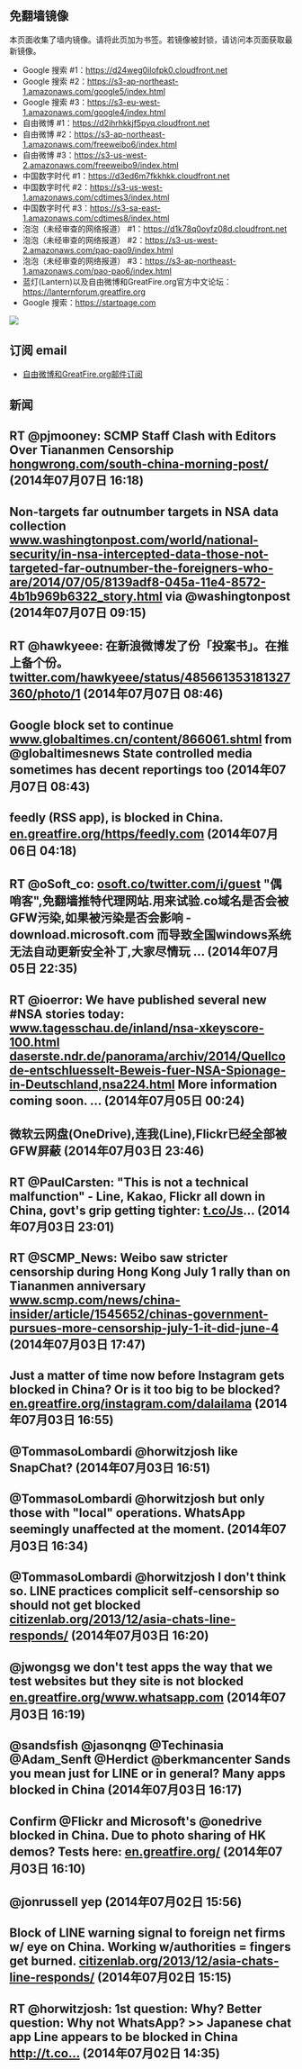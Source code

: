 ## 免翻墙镜像
本页面收集了墙内镜像。请将此页加为书签。若镜像被封锁，请访问本页面获取最新镜像。        
* Google 搜索 #1：https://d24weg0ilofpk0.cloudfront.net
* Google 搜索 #2：https://s3-ap-northeast-1.amazonaws.com/google5/index.html
* Google 搜索 #3：https://s3-eu-west-1.amazonaws.com/google4/index.html        
* 自由微博 #1：https://d2ihrhkkjf5pyq.cloudfront.net
* 自由微博 #2：https://s3-ap-northeast-1.amazonaws.com/freeweibo6/index.html
* 自由微博 #3：https://s3-us-west-2.amazonaws.com/freeweibo9/index.html        
* 中国数字时代 #1：https://d3ed6m7fkkhkk.cloudfront.net
* 中国数字时代 #2：https://s3-us-west-1.amazonaws.com/cdtimes3/index.html
* 中国数字时代 #3：https://s3-sa-east-1.amazonaws.com/cdtimes8/index.html        
* 泡泡（未经审查的网络报道） #1：https://d1k78q0oyfz08d.cloudfront.net
* 泡泡（未经审查的网络报道） #2：https://s3-us-west-2.amazonaws.com/pao-pao9/index.html
* 泡泡（未经审查的网络报道） #3：https://s3-ap-northeast-1.amazonaws.com/pao-pao6/index.html
* 蓝灯(Lantern)以及自由微博和GreatFire.org官方中文论坛：https://lanternforum.greatfire.org
* Google 搜索：https://startpage.com

<img src="https://raw.githubusercontent.com/greatfire/z/master/logos.gif" />

## 订阅 email
* <a href="https://b.us7.list-manage.com/subscribe?u=854fca58782082e0cbdf204a0&id=c78949b93c">自由微博和GreatFire.org邮件订阅</a>
    
## 新闻
RT @pjmooney: SCMP Staff Clash with Editors Over Tiananmen Censorship <a href="http://hongwrong.com/south-china-morning-post/">hongwrong.com/south-china-morning-post/</a> (2014年07月07日 16:18)
 ---
Non-targets far outnumber targets in NSA data collection <a href="http://www.washingtonpost.com/world/national-security/in-nsa-intercepted-data-those-not-targeted-far-outnumber-the-foreigners-who-are/2014/07/05/8139adf8-045a-11e4-8572-4b1b969b6322_story.html">www.washingtonpost.com/world/national-security/in-nsa-intercepted-data-those-not-targeted-far-outnumber-the-foreigners-who-are/2014/07/05/8139adf8-045a-11e4-8572-4b1b969b6322_story.html</a> via @washingtonpost (2014年07月07日 09:15)
 ---
RT @hawkyeee: 在新浪微博发了份「投案书」。在推上备个份。 <a href="https://twitter.com/hawkyeee/status/485661353181327360/photo/1">twitter.com/hawkyeee/status/485661353181327360/photo/1</a> (2014年07月07日 08:46)
 ---
Google block set to continue <a href="http://www.globaltimes.cn/content/866061.shtml">www.globaltimes.cn/content/866061.shtml</a>  from @globaltimesnews State controlled media sometimes has decent reportings too (2014年07月07日 08:43)
 ---
feedly (RSS  app), is blocked in China.  <a href="https://en.greatfire.org/https/feedly.com">en.greatfire.org/https/feedly.com</a> (2014年07月06日 04:18)
 ---
RT @oSoft_co: <a href="https://osoft.co/twitter.com/i/guest">osoft.co/twitter.com/i/guest</a> "偶哨客",免翻墙推特代理网站.用来试验.co域名是否会被GFW污染,如果被污染是否会影响 -download.microsoft.com 而导致全国windows系统无法自动更新安全补丁,大家尽情玩 … (2014年07月05日 22:35)
 ---
RT @ioerror: We have published several new #NSA stories today: <a href="http://www.tagesschau.de/inland/nsa-xkeyscore-100.html">www.tagesschau.de/inland/nsa-xkeyscore-100.html</a> <a href="http://daserste.ndr.de/panorama/archiv/2014/Quellcode-entschluesselt-Beweis-fuer-NSA-Spionage-in-Deutschland,nsa224.html">daserste.ndr.de/panorama/archiv/2014/Quellcode-entschluesselt-Beweis-fuer-NSA-Spionage-in-Deutschland,nsa224.html</a> More information coming soon. … (2014年07月05日 00:24)
 ---
微软云网盘(OneDrive),连我(Line),Flickr已经全部被GFW屏蔽 (2014年07月03日 23:46)
 ---
RT @PaulCarsten: "This is not a technical malfunction" - Line, Kakao, Flickr all down in China, govt's grip getting tighter: <a href="http://t.co/Js">t.co/Js</a>… (2014年07月03日 23:01)
 ---
RT @SCMP_News: Weibo saw stricter censorship during Hong Kong July 1 rally than on Tiananmen anniversary <a href="http://www.scmp.com/news/china-insider/article/1545652/chinas-government-pursues-more-censorship-july-1-it-did-june-4">www.scmp.com/news/china-insider/article/1545652/chinas-government-pursues-more-censorship-july-1-it-did-june-4</a> (2014年07月03日 17:47)
 ---
Just a matter of time now before Instagram gets blocked in China? Or is it too big to be blocked? <a href="https://en.greatfire.org/instagram.com/dalailama">en.greatfire.org/instagram.com/dalailama</a> (2014年07月03日 16:55)
 ---
@TommasoLombardi @horwitzjosh like SnapChat? (2014年07月03日 16:51)
 ---
@TommasoLombardi @horwitzjosh but only those with "local" operations. WhatsApp seemingly unaffected at the moment. (2014年07月03日 16:34)
 ---
@TommasoLombardi @horwitzjosh I don't think so. LINE practices complicit self-censorship so should not get blocked <a href="https://citizenlab.org/2013/12/asia-chats-line-responds/">citizenlab.org/2013/12/asia-chats-line-responds/</a> (2014年07月03日 16:20)
 ---
@jwongsg we don't test apps the way that we test websites but they site is not blocked <a href="https://en.greatfire.org/www.whatsapp.com">en.greatfire.org/www.whatsapp.com</a> (2014年07月03日 16:19)
 ---
@sandsfish @jasonqng @Techinasia @Adam_Senft @Herdict @berkmancenter Sands you mean just for LINE or in general? Many apps blocked in China (2014年07月03日 16:17)
 ---
Confirm @Flickr and Microsoft's @onedrive blocked in China. Due to photo sharing of HK demos? Tests here: <a href="https://en.greatfire.org/">en.greatfire.org/</a> (2014年07月03日 16:10)
 ---
@jonrussell yep (2014年07月02日 15:56)
 ---
Block of LINE warning signal to foreign net firms w/ eye on China. Working w/authorities = fingers get burned. <a href="https://citizenlab.org/2013/12/asia-chats-line-responds/">citizenlab.org/2013/12/asia-chats-line-responds/</a> (2014年07月02日 15:15)
 ---
RT @horwitzjosh: 1st question: Why? Better question: Why not WhatsApp? &gt;&gt; Japanese chat app Line appears to be blocked in China http://t.co… (2014年07月02日 14:35)
 ---
